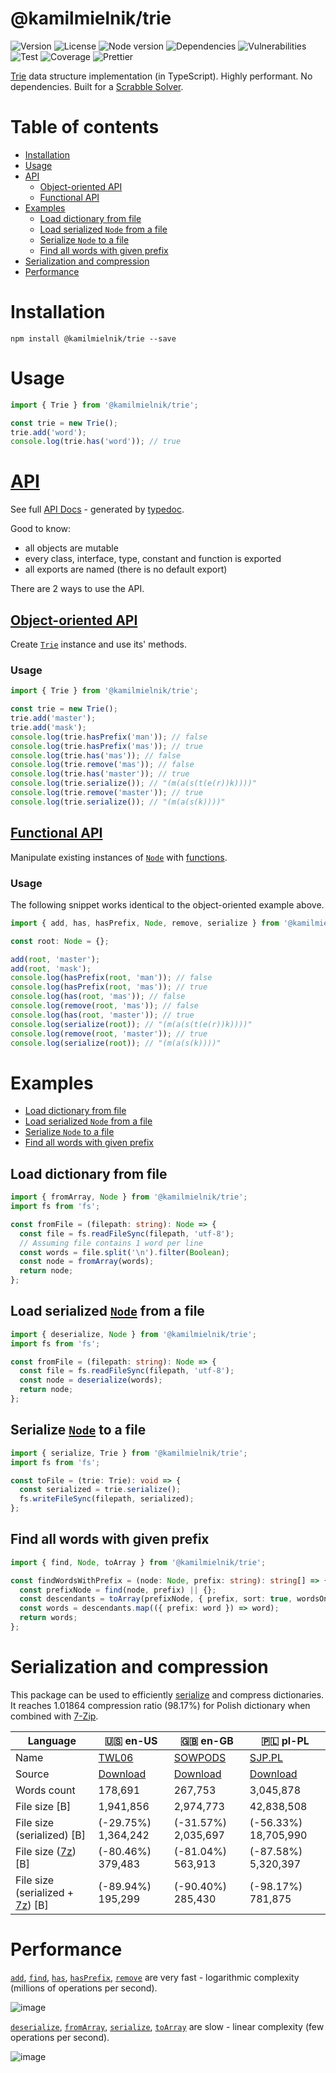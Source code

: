 # @kamilmielnik/trie

![Version](https://img.shields.io/github/package-json/v/kamilmielnik/trie)
![License](https://img.shields.io/npm/l/@kamilmielnik/trie)
![Node version](https://img.shields.io/node/v/@kamilmielnik/trie)
![Dependencies](https://img.shields.io/david/kamilmielnik/trie)
![Vulnerabilities](https://img.shields.io/snyk/vulnerabilities/github/kamilmielnik/trie)
![Test](https://github.com/kamilmielnik/trie/workflows/Test/badge.svg)
![Coverage](https://img.shields.io/badge/coverage-100%25-brightgreen.svg)
![Prettier](https://github.com/kamilmielnik/fuck-npm/workflows/Prettier/badge.svg)

[Trie](https://en.wikipedia.org/wiki/Trie) data structure implementation (in TypeScript).
Highly performant. No dependencies. Built for a [Scrabble Solver](https://github.com/kamilmielnik/scrabble-solver).

# Table of contents

- [Installation](#installation)
- [Usage](#usage)
- [API](#api)
  - [Object-oriented API](#object-oriented-api)
  - [Functional API](#functional-api)
- [Examples](#examples)
  - [Load dictionary from file](#load-dictionary-from-file)
  - [Load serialized `Node` from a file](#load-serialized-node-from-a-file)
  - [Serialize `Node` to a file](#serialize-node-to-a-file)
  - [Find all words with given prefix](#find-all-words-with-given-prefix)
- [Serialization and compression](#serialization-and-compression)
- [Performance](#performance)

# Installation

```Shell
npm install @kamilmielnik/trie --save
```

# Usage

```ts
import { Trie } from '@kamilmielnik/trie';

const trie = new Trie();
trie.add('word');
console.log(trie.has('word')); // true
```

# [API](docs/README.md)

See full [API Docs](docs/README.md) - generated by [typedoc](http://typedoc.org/).

Good to know:

- all objects are mutable
- every class, interface, type, constant and function is exported
- all exports are named (there is no default export)

There are 2 ways to use the API.

## [Object-oriented API](docs/README.md#classes)

Create [`Trie`](docs/classes/trie.md) instance and use its' methods.

### Usage

```ts
import { Trie } from '@kamilmielnik/trie';

const trie = new Trie();
trie.add('master');
trie.add('mask');
console.log(trie.hasPrefix('man')); // false
console.log(trie.hasPrefix('mas')); // true
console.log(trie.has('mas')); // false
console.log(trie.remove('mas')); // false
console.log(trie.has('master')); // true
console.log(trie.serialize()); // "(m(a(s(t(e(r))k))))"
console.log(trie.remove('master')); // true
console.log(trie.serialize()); // "(m(a(s(k))))"
```

## [Functional API](docs/README.md#functions)

Manipulate existing instances of [`Node`](docs/interfaces/node.md) with [functions](docs/README.md#functions).

### Usage

The following snippet works identical to the object-oriented example above.

```ts
import { add, has, hasPrefix, Node, remove, serialize } from '@kamilmielnik/trie';

const root: Node = {};

add(root, 'master');
add(root, 'mask');
console.log(hasPrefix(root, 'man')); // false
console.log(hasPrefix(root, 'mas')); // true
console.log(has(root, 'mas')); // false
console.log(remove(root, 'mas')); // false
console.log(has(root, 'master')); // true
console.log(serialize(root)); // "(m(a(s(t(e(r))k))))"
console.log(remove(root, 'master')); // true
console.log(serialize(root)); // "(m(a(s(k))))"
```

# Examples

- [Load dictionary from file](#load-dictionary-from-file)
- [Load serialized `Node` from a file](#load-serialized-node-from-a-file)
- [Serialize `Node` to a file](#serialize-node-to-a-file)
- [Find all words with given prefix](#find-all-words-with-given-prefix)

## Load dictionary from file

```ts
import { fromArray, Node } from '@kamilmielnik/trie';
import fs from 'fs';

const fromFile = (filepath: string): Node => {
  const file = fs.readFileSync(filepath, 'utf-8');
  // Assuming file contains 1 word per line
  const words = file.split('\n').filter(Boolean);
  const node = fromArray(words);
  return node;
};
```

## Load serialized [`Node`](docs/interfaces/node.md) from a file

```ts
import { deserialize, Node } from '@kamilmielnik/trie';
import fs from 'fs';

const fromFile = (filepath: string): Node => {
  const file = fs.readFileSync(filepath, 'utf-8');
  const node = deserialize(words);
  return node;
};
```

## Serialize [`Node`](docs/interfaces/node.md) to a file

```ts
import { serialize, Trie } from '@kamilmielnik/trie';
import fs from 'fs';

const toFile = (trie: Trie): void => {
  const serialized = trie.serialize();
  fs.writeFileSync(filepath, serialized);
};
```

## Find all words with given prefix

```ts
import { find, Node, toArray } from '@kamilmielnik/trie';

const findWordsWithPrefix = (node: Node, prefix: string): string[] => {
  const prefixNode = find(node, prefix) || {};
  const descendants = toArray(prefixNode, { prefix, sort: true, wordsOnly: true });
  const words = descendants.map(({ prefix: word }) => word);
  return words;
};
```

# Serialization and compression

This package can be used to efficiently [serialize](docs/README.md#serialize) and compress dictionaries.
It reaches 1.01864 compression ratio (98.17%) for Polish dictionary when combined with [7-Zip](https://en.wikipedia.org/wiki/7z).

| Language                                                            | 🇺🇸 en-US                                                                | 🇬🇧 en-GB                                                                    | 🇵🇱 pl-PL                                  |
| ------------------------------------------------------------------- | ----------------------------------------------------------------------- | --------------------------------------------------------------------------- | ----------------------------------------- |
| Name                                                                | [TWL06](https://en.wikipedia.org/wiki/NASPA_Word_List)                  | [SOWPODS](https://en.wikipedia.org/wiki/Collins_Scrabble_Words)             | [SJP.PL](https://sjp.pl/slownik/dp.phtml) |
| Source                                                              | [Download](https://www.wordgamedictionary.com/twl06/download/twl06.txt) | [Download](https://www.wordgamedictionary.com/sowpods/download/sowpods.txt) | [Download](https://sjp.pl/slownik/growy/) |
| Words count                                                         | 178,691                                                                 | 267,753                                                                     | 3,045,878                                 |
| File size [B]                                                       | 1,941,856                                                               | 2,974,773                                                                   | 42,838,508                                |
| File size (serialized) [B]                                          | (-29.75%) 1,364,242                                                     | (-31.57%) 2,035,697                                                         | (-56.33%) 18,705,990                      |
| File size ([7z](https://en.wikipedia.org/wiki/7z)) [B]              | (-80.46%) 379,483                                                       | (-81.04%) 563,913                                                           | (-87.58%) 5,320,397                       |
| File size (serialized + [7z](https://en.wikipedia.org/wiki/7z)) [B] | (-89.94%) 195,299                                                       | (-90.40%) 285,430                                                           | (-98.17%) 781,875                         |

# Performance

[`add`](docs/README.md#add), [`find`](docs/README.md#find), [`has`](docs/README.md#has), [`hasPrefix`](docs/README.md#hasPrefix), [`remove`](docs/README.md#remove) are very fast - logarithmic complexity (millions of operations per second).

![image](https://user-images.githubusercontent.com/6830683/100008250-c336f000-2dff-11eb-86e9-6efb04e37429.png)

[`deserialize`](docs/README.md#deserialize), [`fromArray`](docs/README.md#fromArray), [`serialize`](docs/README.md#serialize), [`toArray`](docs/README.md#toArray) are slow - linear complexity (few operations per second).

![image](https://user-images.githubusercontent.com/6830683/100008692-596b1600-2e00-11eb-8b90-61c219e8b151.png)
